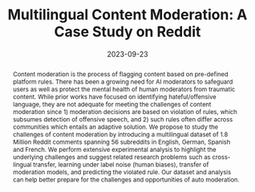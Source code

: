 ---
title: "Multilingual Content Moderation: A Case Study on Reddit"
collection: publications
permalink: /publication/2023-09-23-Multilingual-Content-Moderation-A-Case-Study-on-Reddit
date: 2023-09-23
venue: 'In the proceedings of Proceedings of the 17th Conference of the European Chapter of the Association for Computational Linguistics'
venueinformal: 'EACL 2023'
citation: ' Meng Ye,  Karan Sikka,  Katherine Atwell,  Sabit Hassan,  Ajay Divakaran,  Malihe Alikhani, &quot;Multilingual Content Moderation: A Case Study on Reddit.&quot; In the proceedings of Proceedings of the 17th Conference of the European Chapter of the Association for Computational Linguistics, 2023.'
authors: 'Meng Ye, Karan Sikka, Katherine Atwell, Sabit Hassan, Ajay Divakaran, and Malihe Alikhani'
paperurl: https://aclanthology.org/anthology-files/anthology-files/pdf/eacl/2023.eacl-main.276.pdf
abstract: "Content moderation is the process of flagging content based on pre-defined platform rules. There has been a growing need for AI moderators to safeguard users as well as protect the mental health of human moderators from traumatic content. While prior works have focused on identifying hateful/offensive language, they are not adequate for meeting the challenges of content moderation since 1) moderation decisions are based on violation of rules, which subsumes detection of offensive speech, and 2) such rules often differ across communities which entails an adaptive solution. We propose to study the challenges of content moderation by introducing a multilingual dataset of 1.8 Million Reddit comments spanning 56 subreddits in English, German, Spanish and French. We perform extensive experimental analysis to highlight the underlying challenges and suggest related research problems such as cross-lingual transfer, learning under label noise (human biases), transfer of moderation models, and predicting the violated rule. Our dataset and analysis can help better prepare for the challenges and opportunities of auto moderation."
---